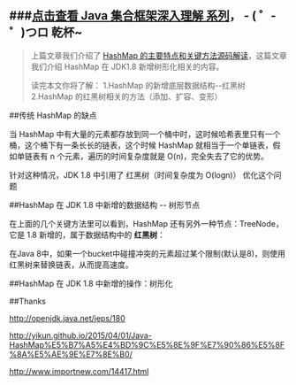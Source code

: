 ###[点击查看 Java 集合框架深入理解 系列](http://blog.csdn.net/u011240877/article/category/6447444)， - ( ゜- ゜)つロ 乾杯~ 
------------------
>上篇文章我们介绍了 [HashMap 的主要特点和关键方法源码解读]()，这篇文章我们介绍 HashMap 在 JDK1.8 新增树形化相关的内容。
>
>读完本文你将了解：
>1.HashMap 的新增底层数据结构--红黑树
>2.HashMap 的红黑树相关的方法（添加、扩容、变形）

##传统 HashMap 的缺点

当 HashMap 中有大量的元素都存放到同一个桶中时，这时候哈希表里只有一个桶，这个桶下有一条长长的链表，这个时候 HashMap 就相当于一个单链表，假如单链表有 n 个元素，遍历的时间复杂度就是 O(n)，完全失去了它的优势。

针对这种情况，JDK 1.8 中引用了 红黑树（时间复杂度为 O(logn)） 优化这个问题

##HashMap 在 JDK 1.8 中新增的数据结构 -- 树形节点

在上面的几个关键方法里可以看到，HashMap 还有另外一种节点：TreeNode，它是 1.8 新增的，属于数据结构中的 **红黑树**：

在Java 8中，如果一个bucket中碰撞冲突的元素超过某个限制(默认是8)，则使用红黑树来替换链表，从而提高速度。

##HashMap 在 JDK 1.8 中新增的操作：树形化


##Thanks

http://openjdk.java.net/jeps/180

http://yikun.github.io/2015/04/01/Java-HashMap%E5%B7%A5%E4%BD%9C%E5%8E%9F%E7%90%86%E5%8F%8A%E5%AE%9E%E7%8E%B0/

http://www.importnew.com/14417.html

